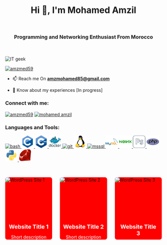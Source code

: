 <h1 align="center">Hi 👋, I'm Mohamed Amzil</h1>
<br>
<h3 align="center">Programming and Networking Enthusiast From Morocco</h3>
<br>
<br>
<img align="center" alt="IT geek" width="1000" src="https://user-images.githubusercontent.com/67194519/173735367-b75edb3b-61ec-4323-a10f-5d98e1d7b97a.gif">
<br>
<p align="left"> <a href="https://twitter.com/amzmed59" target="blank"><img src="https://img.shields.io/twitter/follow/amzmed59?logo=twitter&style=for-the-badge" alt="amzmed59" /></a> </p>

- 📫 Reach me On **amzmohamed85@gmail.com**

- 📄 Know about my experiences [In progress]

<h3 align="left">Connect with me:</h3>
<p align="left">
<a href="https://twitter.com/amzmed59" target="blank"><img align="center" src="https://raw.githubusercontent.com/rahuldkjain/github-profile-readme-generator/master/src/images/icons/Social/twitter.svg" alt="amzmed59" height="30" width="40" /></a>
<a href="https://linkedin.com/in/mohamed amzil" target="blank"><img align="center" src="https://raw.githubusercontent.com/rahuldkjain/github-profile-readme-generator/master/src/images/icons/Social/linked-in-alt.svg" alt="mohamed amzil" height="30" width="40" /></a>
</p>

<h3 align="left">Languages and Tools:</h3>
<p align="left"> <a href="https://www.gnu.org/software/bash/" target="_blank" rel="noreferrer"> <img src="https://www.vectorlogo.zone/logos/gnu_bash/gnu_bash-icon.svg" alt="bash" width="40" height="40"/> </a> <a href="https://www.cprogramming.com/" target="_blank" rel="noreferrer"> <img src="https://raw.githubusercontent.com/devicons/devicon/master/icons/c/c-original.svg" alt="c" width="40" height="40"/> </a> <a href="https://www.w3schools.com/cpp/" target="_blank" rel="noreferrer"> <img src="https://raw.githubusercontent.com/devicons/devicon/master/icons/cplusplus/cplusplus-original.svg" alt="cplusplus" width="40" height="40"/> </a> <a href="https://www.docker.com/" target="_blank" rel="noreferrer"> <img src="https://raw.githubusercontent.com/devicons/devicon/master/icons/docker/docker-original-wordmark.svg" alt="docker" width="40" height="40"/> </a> <a href="https://git-scm.com/" target="_blank" rel="noreferrer"> <img src="https://www.vectorlogo.zone/logos/git-scm/git-scm-icon.svg" alt="git" width="40" height="40"/> </a> <a href="https://www.linux.org/" target="_blank" rel="noreferrer"> <img src="https://raw.githubusercontent.com/devicons/devicon/master/icons/linux/linux-original.svg" alt="linux" width="40" height="40"/> </a> <a href="https://www.microsoft.com/en-us/sql-server" target="_blank" rel="noreferrer"> <img src="https://www.svgrepo.com/show/303229/microsoft-sql-server-logo.svg" alt="mssql" width="40" height="40"/> </a> <a href="https://www.mysql.com/" target="_blank" rel="noreferrer"> <img src="https://raw.githubusercontent.com/devicons/devicon/master/icons/mysql/mysql-original-wordmark.svg" alt="mysql" width="40" height="40"/> </a> <a href="https://www.nginx.com" target="_blank" rel="noreferrer"> <img src="https://raw.githubusercontent.com/devicons/devicon/master/icons/nginx/nginx-original.svg" alt="nginx" width="40" height="40"/> </a> <a href="https://www.photoshop.com/en" target="_blank" rel="noreferrer"> <img src="https://raw.githubusercontent.com/devicons/devicon/master/icons/photoshop/photoshop-line.svg" alt="photoshop" width="40" height="40"/> </a> <a href="https://www.php.net" target="_blank" rel="noreferrer"> <img src="https://raw.githubusercontent.com/devicons/devicon/master/icons/php/php-original.svg" alt="php" width="40" height="40"/> </a> <a href="https://www.python.org" target="_blank" rel="noreferrer"> <img src="https://raw.githubusercontent.com/devicons/devicon/master/icons/python/python-original.svg" alt="python" width="40" height="40"/> </a> <a href="https://www.ruby-lang.org/en/" target="_blank" rel="noreferrer"> <img src="https://raw.githubusercontent.com/devicons/devicon/master/icons/ruby/ruby-original.svg" alt="ruby" width="40" height="40"/> </a> </p>
</br>
</br>
<div style="display: flex; justify-content: space-between; gap: 20px;">

  <!-- Portfolio Item 1 -->
  <div style="background-color: red; border-radius: 7px; height: 200px; width: 30%; overflow: hidden;">
    <div style="height: 135px;">
      <img src="scrolling-image-url1.gif" alt="WordPress Site 1" style="width: 100%; height: 100%; object-fit: cover;">
    </div>
    <div style="height: 65px; padding: 10px; border-top: 3px solid red;">
      <h3 style="margin: 0; font-size: 18px; text-align: center; color: white;">Website Title 1</h3>
      <p style="font-size: 14px; text-align: center; color: white;">Short description of the WordPress site.</p>
    </div>
  </div>

  <!-- Portfolio Item 2 -->
  <div style="background-color: red; border-radius: 7px; height: 200px; width: 30%; overflow: hidden;">
    <div style="height: 135px;">
      <img src="scrolling-image-url2.gif" alt="WordPress Site 2" style="width: 100%; height: 100%; object-fit: cover;">
    </div>
    <div style="height: 65px; padding: 10px; border-top: 3px solid red;">
      <h3 style="margin: 0; font-size: 18px; text-align: center; color: white;">Website Title 2</h3>
      <p style="font-size: 14px; text-align: center; color: white;">Short description of the WordPress site.</p>
    </div>
  </div>

  <!-- Portfolio Item 3 -->
  <div style="background-color: red; border-radius: 7px; height: 200px; width: 30%; overflow: hidden;">
    <div style="height: 135px;">
      <img src="scrolling-image-url3.gif" alt="WordPress Site 3" style="width: 100%; height: 100%; object-fit: cover;">
    </div>
    <div style="height: 65px; padding: 10px; border-top: 3px solid red;">
      <h3 style="margin: 0; font-size: 18px; text-align: center; color: white;">Website Title 3</h3>
      <p style="font-size: 14px; text-align: center; color: white;">Short description of the WordPress site.</p>
    </div>
  </div>

</div>

